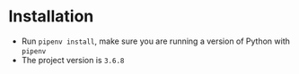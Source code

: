 # Installation

- Run `pipenv install`, make sure you are running a version of Python with `pipenv`
- The project version is `3.6.8`
